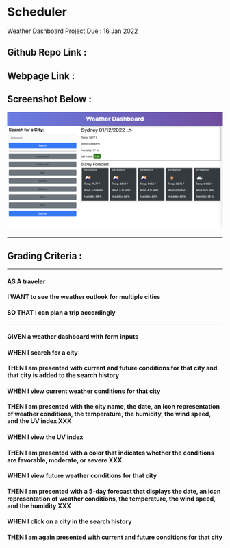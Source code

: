 # Scheduler
Weather Dashboard Project Due : 16 Jan 2022

## Github Repo Link : 

## Webpage Link : 

## Screenshot Below :
![alt text](./assets/images/ScreenShot.png)

---
## Grading Criteria :
---
#### AS A traveler
#### I WANT to see the weather outlook for multiple cities
#### SO THAT I can plan a trip accordingly
---
#### GIVEN a weather dashboard with form inputs
#### WHEN I search for a city
#### THEN I am presented with current and future conditions for that city and that city is added to the search history
#### WHEN I view current weather conditions for that city
#### THEN I am presented with the city name, the date, an icon representation of weather conditions, the temperature, the humidity, the wind speed, and the UV index XXX
#### WHEN I view the UV index
#### THEN I am presented with a color that indicates whether the conditions are favorable, moderate, or severe XXX
#### WHEN I view future weather conditions for that city
#### THEN I am presented with a 5-day forecast that displays the date, an icon representation of weather conditions, the temperature, the wind speed, and the humidity XXX
#### WHEN I click on a city in the search history
#### THEN I am again presented with current and future conditions for that city